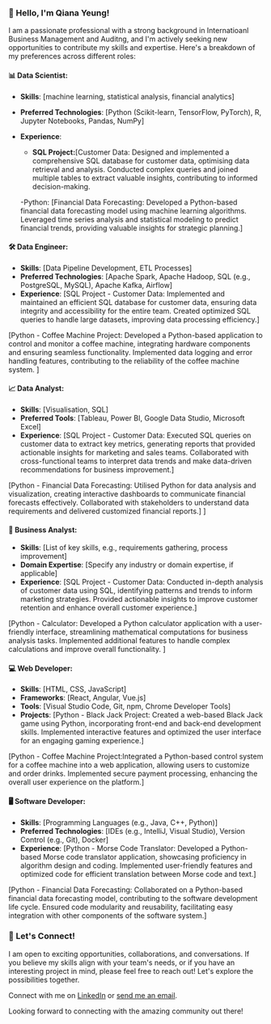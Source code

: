 ### 👋 Hello, I'm Qiana Yeung!

I am a passionate professional with a strong background in Internatioanl Business Management and Auditng, and I'm actively seeking new opportunities to contribute my skills and expertise. Here's a breakdown of my preferences across different roles:

#### 📊 Data Scientist:
- **Skills**: [machine learning, statistical analysis, financial analytics]
- **Preferred Technologies**: [Python (Scikit-learn, TensorFlow, PyTorch), R, Jupyter Notebooks, Pandas, NumPy]
- **Experience**:
    - **SQL Project:**[Customer Data: Designed and implemented a comprehensive SQL database for customer data, optimising data retrieval and analysis.
Conducted complex queries and joined multiple tables to extract valuable insights, contributing to informed decision-making.

  -Python: [Financial Data Forecasting: Developed a Python-based financial data forecasting model using machine learning algorithms.
Leveraged time series analysis and statistical modeling to predict financial trends, providing valuable insights for strategic planning.]

#### 🛠️ Data Engineer:
- **Skills**: [Data Pipeline Development, ETL Processes]
- **Preferred Technologies**: [Apache Spark, Apache Hadoop, SQL (e.g., PostgreSQL, MySQL), Apache Kafka, Airflow]
- **Experience**: [SQL Project - Customer Data: Implemented and maintained an efficient SQL database for customer data, ensuring data integrity and accessibility for the entire team.
Created optimized SQL queries to handle large datasets, improving data processing efficiency.]

[Python - Coffee Machine Project: Developed a Python-based application to control and monitor a coffee machine, integrating hardware components and ensuring seamless functionality.
Implemented data logging and error handling features, contributing to the reliability of the coffee machine system.
]

#### 📈 Data Analyst:
- **Skills**: [Visualisation, SQL]
- **Preferred Tools**: [Tableau, Power BI, Google Data Studio, Microsoft Excel]
- **Experience**: [SQL Project - Customer Data: Executed SQL queries on customer data to extract key metrics, generating reports that provided actionable insights for marketing and sales teams.
Collaborated with cross-functional teams to interpret data trends and make data-driven recommendations for business improvement.]

[Python - Financial Data Forecasting:
Utilised Python for data analysis and visualization, creating interactive dashboards to communicate financial forecasts effectively.
Collaborated with stakeholders to understand data requirements and delivered customized financial reports.]
]

#### 📑 Business Analyst:
- **Skills**: [List of key skills, e.g., requirements gathering, process improvement]
- **Domain Expertise**: [Specify any industry or domain expertise, if applicable]
- **Experience**: [SQL Project - Customer Data: Conducted in-depth analysis of customer data using SQL, identifying patterns and trends to inform marketing strategies.
Provided actionable insights to improve customer retention and enhance overall customer experience.]

[Python - Calculator: Developed a Python calculator application with a user-friendly interface, streamlining mathematical computations for business analysis tasks.
Implemented additional features to handle complex calculations and improve overall functionality.
]

#### 💻 Web Developer:
- **Skills**: [HTML, CSS, JavaScript]
- **Frameworks**: [React, Angular, Vue.js]
- **Tools**: [Visual Studio Code, Git, npm, Chrome Developer Tools]
- **Projects**: [Python - Black Jack Project: Created a web-based Black Jack game using Python, incorporating front-end and back-end development skills.
Implemented interactive features and optimized the user interface for an engaging gaming experience.]

[Python - Coffee Machine Project:Integrated a Python-based control system for a coffee machine into a web application, allowing users to customize and order drinks.
Implemented secure payment processing, enhancing the overall user experience on the platform.]

#### 🖥️ Software Developer:
- **Skills**: [Programming Languages (e.g., Java, C++, Python)]
- **Preferred Technologies**: [IDEs (e.g., IntelliJ, Visual Studio), Version Control (e.g., Git), Docker]
- **Experience**: [Python - Morse Code Translator: Developed a Python-based Morse code translator application, showcasing proficiency in algorithm design and coding.
Implemented user-friendly features and optimized code for efficient translation between Morse code and text.]

[Python - Financial Data Forecasting: Collaborated on a Python-based financial data forecasting model, contributing to the software development life cycle.
Ensured code modularity and reusability, facilitating easy integration with other components of the software system.]

### 🌟 Let's Connect!
I am open to exciting opportunities, collaborations, and conversations. If you believe my skills align with your team's needs, or if you have an interesting project in mind, please feel free to reach out! Let's explore the possibilities together.

Connect with me on [LinkedIn]([link-to-your-linkedin](https://www.linkedin.com/in/qiana-yeung-89122b205/)) or [send me an email](mailto:qianayang97@gmail.com).

Looking forward to connecting with the amazing community out there!

